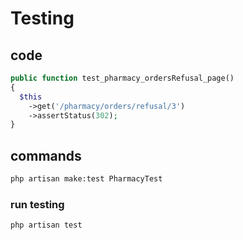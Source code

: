 # Testing

## code

```php
public function test_pharmacy_ordersRefusal_page()
{
  $this
    ->get('/pharmacy/orders/refusal/3')
    ->assertStatus(302);
}
```

## commands

```bash
php artisan make:test PharmacyTest
```

### run testing

```bash
php artisan test
```
